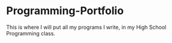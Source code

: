 # Programming-Portfolio
This is where I will put all my programs I write, in my High School Programming class.
